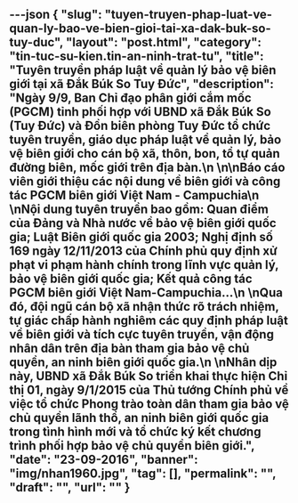 ---json
{
    "slug": "tuyen-truyen-phap-luat-ve-quan-ly-bao-ve-bien-gioi-tai-xa-dak-buk-so-tuy-duc",
    "layout": "post.html",
    "category": "tin-tuc-su-kien.tin-an-ninh-trat-tu",
    "title": "Tuyên truyền pháp luật về quản lý bảo vệ biên giới tại xã Đắk Búk So Tuy Đức",
    "description": "Ngày 9/9, Ban Chỉ đạo phân giới cắm mốc (PGCM) tỉnh phối hợp với UBND xã Đắk Búk So (Tuy Đức) và Đồn biên phòng Tuy Đức tổ chức tuyên truyền, giáo dục pháp luật về quản lý, bảo vệ biên giới cho cán bộ xã, thôn, bon, tổ tự quản đường biên, mốc giới trên địa bàn.\n \n\nBáo cáo viên giới thiệu các nội dung về biên giới và công tác PGCM biên giới Việt Nam - Campuchia\n \nNội dung tuyên truyền bao gồm: Quan điểm của Đảng và Nhà nước về bảo vệ biên giới quốc gia; Luật Biên giới quốc gia 2003; Nghị định số 169 ngày 12/11/2013 của Chính phủ quy định xử phạt vi phạm hành chính trong lĩnh vực quản lý, bảo vệ biên giới quốc gia; Kết quả công tác PGCM biên giới Việt Nam-Campuchia...\n \nQua đó, đội ngũ cán bộ xã nhận thức rõ trách nhiệm, tự giác chấp hành nghiêm các quy định pháp luật về biên giới và tích cực tuyên truyền, vận động nhân dân trên địa bàn tham gia bảo vệ chủ quyền, an ninh biên giới quốc gia.\n \nNhân dịp này, UBND xã Đắk Búk So triển khai thực hiện Chỉ thị 01, ngày 9/1/2015 của Thủ tướng Chính phủ về việc tổ chức Phong trào toàn dân tham gia bảo vệ chủ quyền lãnh thổ, an ninh biên giới quốc gia trong tình hình mới và tổ chức ký kết chương trình phối hợp bảo vệ chủ quyền biên giới.",
    "date": "23-09-2016",
    "banner": "img/nhan1960.jpg",
    "tag": [],
    "permalink": "",
    "draft": "",
    "url": ""
}
---
